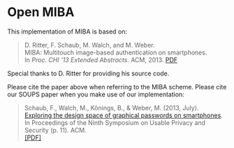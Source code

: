 # Open MIBA
This implementation of MIBA is based on:

>  D. Ritter, F. Schaub, M. Walch, and M. Weber.<br>
>  MIBA: Multitouch image-based authentication on smartphones.<br>
>  In <i>Proc. CHI '13 Extended Abstracts</i>. ACM, 2013.
[PDF](http://www.uni-ulm.de/fileadmin/website_uni_ulm/iui.inst.100/institut/Papers/Prof_Weber/2013-CHI-EA-miba.pdf)

Special thanks to D. Ritter for providing his source code.

Please cite the paper above when referring to the MIBA scheme. Please cite our SOUPS paper when you make use of our implementation:

>  Schaub, F., Walch, M., Könings, B., & Weber, M. (2013, July).<br>
>  [Exploring the design space of graphical passwords on smartphones](http://dl.acm.org/citation.cfm?id=2501615).<br>
>  In Proceedings of the Ninth Symposium on Usable Privacy and Security (p. 11). ACM.<br>
>  [[PDF]](http://cups.cs.cmu.edu/soups/2013/proceedings/a11_Schaub.pdf)
